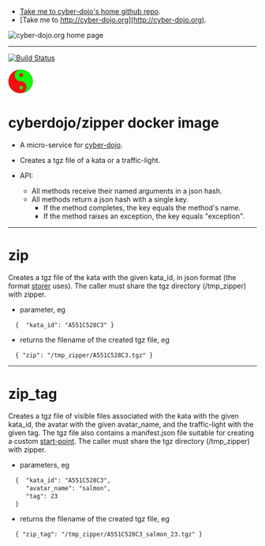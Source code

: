 
* [Take me to cyber-dojo's home github repo](https://github.com/cyber-dojo/cyber-dojo).
* [Take me to http://cyber-dojo.org](http://cyber-dojo.org).

![cyber-dojo.org home page](https://github.com/cyber-dojo/cyber-dojo/blob/master/shared/home_page_snaphot.png)

- - - -

[![Build Status](https://travis-ci.org/cyber-dojo/zipper.svg?branch=master)](https://travis-ci.org/cyber-dojo/zipper)

<img src="https://raw.githubusercontent.com/cyber-dojo/nginx/master/images/home_page_logo.png"
alt="cyber-dojo yin/yang logo" width="50px" height="50px"/>

# cyberdojo/zipper docker image

- A micro-service for [cyber-dojo](http://cyber-dojo.org).
- Creates a tgz file of a kata or a traffic-light.

- API:
  * All methods receive their named arguments in a json hash.
  * All methods return a json hash with a single key.
    * If the method completes, the key equals the method's name.
    * If the method raises an exception, the key equals "exception".

- - - -

# zip
Creates a tgz file of the kata with the given kata_id, in json format
(the format [storer](https://github.com/cyber-dojo/storer) uses).
The caller must share the tgz directory (/tmp_zipper) with zipper.
- parameter, eg
```
  {  "kata_id": "A551C528C3" }
```
- returns the filename of the created tgz file, eg
```
  { "zip": "/tmp_zipper/A551C528C3.tgz" }
```

- - - -

# zip_tag
Creates a tgz file of visible files associated with the kata with
the given kata_id, the avatar with the given avatar_name, and the
traffic-light with the given tag. The tgz file also contains a
manifest.json file suitable for creating a custom
[start-point](http://blog.cyber-dojo.org/2016/08/creating-your-own-start-points.html).
The caller must share the tgz directory (/tmp_zipper) with zipper.
- parameters, eg
```
  {  "kata_id": "A551C528C3",
     "avatar_name": "salmon",
     "tag": 23
  }
```
- returns the filename of the created tgz file, eg
```
  { "zip_tag": "/tmp_zipper/A551C528C3_salmon_23.tgz" }
```


